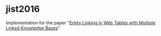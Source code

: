 # jist2016

Implementation for the paper "[Entity Linking in Web Tables with Multiple Linked Knowledge Bases](http://yanshengjia.com/file/jist2016.pdf)"